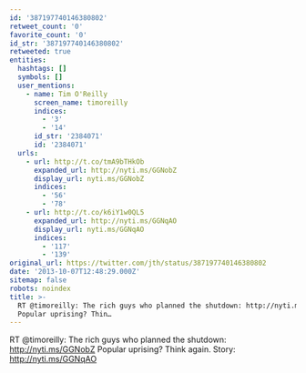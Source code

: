 ```yaml
---
id: '387197740146380802'
retweet_count: '0'
favorite_count: '0'
id_str: '387197740146380802'
retweeted: true
entities:
  hashtags: []
  symbols: []
  user_mentions:
    - name: Tim O'Reilly
      screen_name: timoreilly
      indices:
        - '3'
        - '14'
      id_str: '2384071'
      id: '2384071'
  urls:
    - url: http://t.co/tmA9bTHkOb
      expanded_url: http://nyti.ms/GGNobZ
      display_url: nyti.ms/GGNobZ
      indices:
        - '56'
        - '78'
    - url: http://t.co/k6iY1w0QL5
      expanded_url: http://nyti.ms/GGNqAO
      display_url: nyti.ms/GGNqAO
      indices:
        - '117'
        - '139'
original_url: https://twitter.com/jth/status/387197740146380802
date: '2013-10-07T12:48:29.000Z'
sitemap: false
robots: noindex
title: >-
  RT @timoreilly: The rich guys who planned the shutdown: http://nyti.ms/GGNobZ
  Popular uprising? Thin…
---
```


RT @timoreilly: The rich guys who planned the shutdown: http://nyti.ms/GGNobZ Popular uprising? Think again. Story: http://nyti.ms/GGNqAO